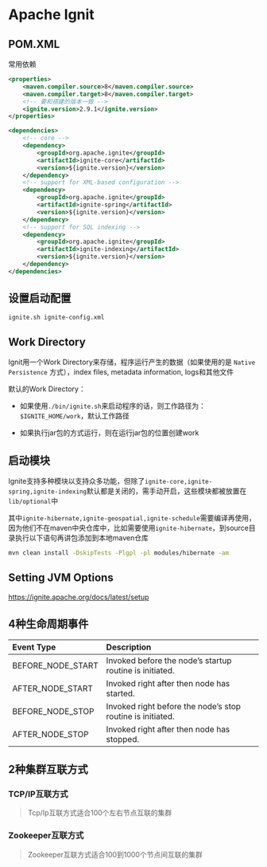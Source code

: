 # Apache Ignit

## POM.XML

常用依赖

```xml
<properties>
    <maven.compiler.source>8</maven.compiler.source>
    <maven.compiler.target>8</maven.compiler.target>
    <!-- 要和搭建的版本一致 -->
    <ignite.version>2.9.1</ignite.version>
</properties>

<dependencies>
    <!-- core -->
    <dependency>
        <groupId>org.apache.ignite</groupId>
        <artifactId>ignite-core</artifactId>
        <version>${ignite.version}</version>
    </dependency>
    <!-- support for XML-based configuration -->
    <dependency>
        <groupId>org.apache.ignite</groupId>
        <artifactId>ignite-spring</artifactId>
        <version>${ignite.version}</version>
    </dependency>
    <!-- support for SQL indexing -->
    <dependency>
        <groupId>org.apache.ignite</groupId>
        <artifactId>ignite-indexing</artifactId>
        <version>${ignite.version}</version>
    </dependency>
</dependencies>
```

## 设置启动配置

```sh
ignite.sh ignite-config.xml
```

## Work Directory

Ignit用一个Work Directory来存储，程序运行产生的数据（如果使用的是 `Native Persistence` 方式），index files, metadata information, logs和其他文件

默认的Work Directory：

- 如果使用`./bin/ignite.sh`来启动程序的话，则工作路径为： `$IGNITE_HOME/work`，默认工作路径

- 如果执行jar包的方式运行，则在运行jar包的位置创建work

## 启动模块

Ignite支持多种模块以支持众多功能，但除了`ignite-core,ignite-spring,ignite-indexing`默认都是关闭的，需手动开启，这些模块都被放置在`lib/optional`中

其中`ignite-hibernate,ignite-geospatial,ignite-schedule`需要编译再使用，因为他们不在maven中央仓库中，比如需要使用`ignite-hibernate`，到source目录执行以下语句再讲包添加到本地maven仓库

```sh
mvn clean install -DskipTests -Plgpl -pl modules/hibernate -am
```

## Setting JVM Options

<https://ignite.apache.org/docs/latest/setup>

## 4种生命周期事件

| Event Type        | Description                                                |
| :---------------- | :--------------------------------------------------------- |
| BEFORE_NODE_START | Invoked before the node’s startup routine is initiated.    |
| AFTER_NODE_START  | Invoked right after then node has started.                 |
| BEFORE_NODE_STOP  | Invoked right before the node’s stop routine is initiated. |
| AFTER_NODE_STOP   | Invoked right after then node has stopped.                 |

## 2种集群互联方式

### TCP/IP互联方式

> Tcp/Ip互联方式适合100个左右节点互联的集群

### Zookeeper互联方式

> Zookeeper互联方式适合100到1000个节点间互联的集群
